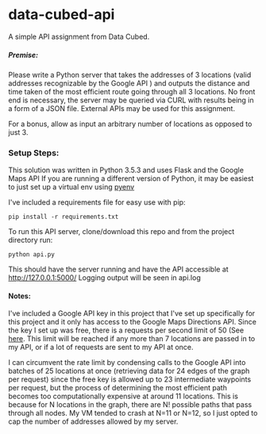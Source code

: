# data-cubed-api

A simple API assignment from Data Cubed.

##### Premise:
Please write a Python server that takes the addresses of 3 locations (valid addresses recognizable by the Google API ) and outputs the distance and time taken of the most efficient route going through all 3 locations. No front end is necessary, the server may be queried via CURL with results being in a form of a JSON file. External APIs may be used for this assignment.

For a bonus, allow as input an arbitrary number of locations as opposed to just 3.

### Setup Steps:
This solution was written in Python 3.5.3 and uses Flask and the Google Maps API
If you are running a different version of Python, it may be easiest to just set up a virtual env using [pyenv](https://github.com/pyenv/pyenv-virtualenv)

I've included a requirements file for easy use with pip:

`pip install -r requirements.txt`


To run this API server, clone/download this repo and from the project directory run:

`python api.py`

This should have the server running and have the API accessible at http://127.0.0.1:5000/
Logging output will be seen in api.log

#### Notes:
I've included a Google API key in this project that I've set up specifically for this project and it only has access to the Google Maps Directions API.  Since the key I set up was free, there is a requests per second limit of 50 (See [here](https://developers.google.com/maps/documentation/directions/usage-limits?hl=en_US).
This limit will be reached if any more than 7 locations are passed in to my API, or if a lot of requests are sent to my API at once.

I can circumvent the rate limit by condensing calls to the Google API into batches of 25 locations at once (retrieving data for 24 edges of the graph per request) since the free key is allowed up to 23 intermediate waypoints per request, but the process of determining the most efficient path becomes too computationally expensive at around 11 locations.  This is because for N locations in the graph, there are N! possible paths that pass through all nodes.  My VM tended to crash at N=11 or N=12, so I just opted to cap the number of addresses allowed by my server.

